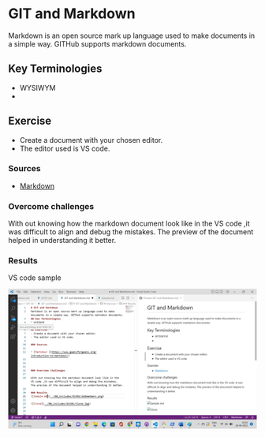 # GIT and Markdown
Markdown is an open source mark up language used to make documents in a simple way. GITHub supports markdown documents.
## Key Terminologies
* WYSIWYM
*
## Exercise
- Create a document with your chosen editor.
- The editor used is VS code.

### Sources

* [Markdown ](https://www.geeksforgeeks.org/introduction-to-markdown/)



### Overcome challenges
 
With out knowing how the markdown document look like in the VS code ,it was difficult to align and debug the mistakes. The preview of the document helped in understanding it better.

### Results
VS code sample

![Sample md](../00_includes/Git/VScode.png)




